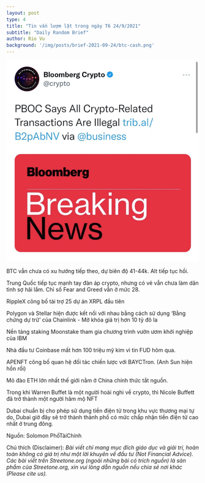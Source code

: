 ```yaml
---
layout: post
type: 4
title: "Tin vắn lượm lặt trong ngày T6 24/9/2021"
subtitle: "Daily Random Brief"
author: Rio Vu
background: '/img/posts/brief-2021-09-24/btc-cash.png'
---
```


![Brief 20210924](/img/posts/brief-2021-09-24/bloomberg-crypto.jpg)

BTC vẫn chưa có xu hướng tiếp theo, dự biên độ 41-44k. Alt tiếp tục hồi.

Trung Quốc tiếp tục mạnh tay đàn áp crypto, nhưng có vẻ vẫn chưa làm dân tình sợ hãi lắm. Chỉ số Fear and Greed vẫn ở mức 28.

RippleX công bố tài trợ 25 dự án XRPL đầu tiên

Polygon và Stellar hiện được kết nối với nhau bằng cách sử dụng ‘Bằng chứng dự trữ’ của Chainlink - Mở khóa giá trị hơn 10 tỷ đô la

Nền tảng staking Moonstake tham gia chương trình vườn ươm khởi nghiệp của IBM

Nhà đầu tư Coinbase mất hơn 100 triệu mỹ kim vì tin FUD hôm qua.

APENFT công bố quan hệ đối tác chiến lược với BAYCTron. (Anh Sun hiện hồn rồi)

Mỏ đào ETH lớn nhất thế giới nằm ở China chính thức tắt nguồn.

Trong khi Warren Buffet là một người hoài nghi về crypto, thì Nicole Buffett đã trở thành một người hâm mộ NFT

Dubai chuẩn bị cho phép sử dụng tiền điện tử trong khu vực thương mại tự do, Dubai giờ đây sẽ trở thành thành phố có mức chấp nhận tiền điện tử cao nhất  ở trung đông.

Nguồn: Solomon PhốTàiChính

Chú thích (Disclaimer):
*Bài viết chỉ mang mục đích giáo dục và giải trí, hoàn toàn không có giá trị như một lời khuyên về đầu tư (Not Financial Advice).*
*Các bài viết trên Streetone.org (ngoài những bài có trích nguồn) là sản phẩm của Streetone.org, xin vui lòng dẫn nguồn nếu chia sẻ nơi khác (Please cite us).*
